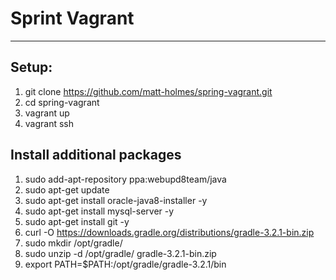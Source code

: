 # Sprint Vagrant
---
## Setup:
1. git clone https://github.com/matt-holmes/spring-vagrant.git
2. cd spring-vagrant
3. vagrant up
4. vagrant ssh

## Install additional packages
1. sudo add-apt-repository ppa:webupd8team/java
2. sudo apt-get update
3. sudo apt-get install oracle-java8-installer -y
4. sudo apt-get install mysql-server -y
5. sudo apt-get install git -y
6. curl -O https://downloads.gradle.org/distributions/gradle-3.2.1-bin.zip
7. sudo mkdir /opt/gradle/
8. sudo unzip -d /opt/gradle/ gradle-3.2.1-bin.zip
9. export PATH=$PATH:/opt/gradle/gradle-3.2.1/bin

